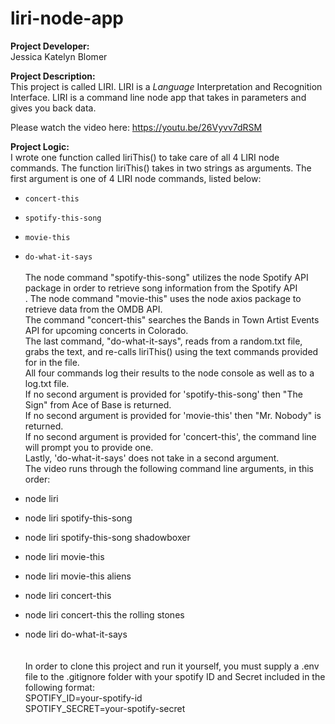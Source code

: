# liri-node-app

<strong>Project Developer:</strong> <br/>Jessica Katelyn Blomer

<strong>Project Description:</strong> <br/>This project is called LIRI.  LIRI is a _Language_ Interpretation and Recognition Interface. LIRI is a command line node app that takes in parameters and gives you back data.<br/>


Please watch the video here:
https://youtu.be/26Vyvv7dRSM
<br/>

<strong>Project Logic:</strong> <br/> I wrote one function called liriThis() to take care of all 4 LIRI node commands.  The function liriThis() takes in two strings as arguments.  The first argument is one of 4 LIRI node commands, listed below:</br>

* `concert-this`

* `spotify-this-song`

* `movie-this`

* `do-what-it-says`</br></br>
The node command "spotify-this-song" utilizes the node Spotify API package in order to retrieve song information from the Spotify API
</br>.  The node command "movie-this" uses the node axios package to retrieve data from the OMDB API. </br>The command "concert-this" searches the Bands in Town Artist Events API for upcoming concerts in Colorado. </br> The last command, "do-what-it-says", reads from a random.txt file, grabs the text, and re-calls liriThis() using the text commands provided for in the file. </br>All four commands log their results to the node console as well as to a log.txt file.</br>
If no second argument is provided for 'spotify-this-song' then "The Sign" from Ace of Base is returned. </br> If no second argument is provided for 'movie-this' then "Mr. Nobody" is returned.  </br> If no second argument is provided for 'concert-this', the command line will prompt you to provide one. </br>Lastly, 'do-what-it-says' does not take in a second argument.  </br>
The video runs through the following command line arguments, in this order:
* node liri
* node liri spotify-this-song
* node liri spotify-this-song shadowboxer
* node liri movie-this
* node liri movie-this aliens
* node liri concert-this
* node liri concert-this the rolling stones
* node liri do-what-it-says </br>
</br></br>
In order to clone this project and run it yourself, you must supply a .env file to the .gitignore folder with your spotify ID and Secret included in the following format: </br>
SPOTIFY_ID=your-spotify-id</br>
SPOTIFY_SECRET=your-spotify-secret
</br>

